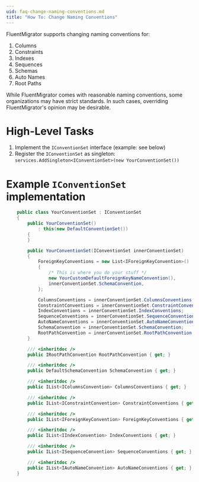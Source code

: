 ```yaml
---
uid: faq-change-naming-conventions.md
title: "How To: Change Naming Conventions"
---
```


FluentMigrator supports changing naming conventions for:
1. Columns
2. Constraints
3. Indexes
4. Sequences
5. Schemas
6. Auto Names
7. Root Paths

While FluentMigrator comes with reasonable naming conventions, some organizations may have strict standards.
In such cases, overriding FluentMigrator's opinion may be desirable.

# High-Level Tasks

1. Implement the `IConventionSet` interface (example: see below)
2. Register the `IConventionSet` as singleton: `services.AddSingleton<IConventionSet>(new YourConventionSet())`

# Example `IConventionSet` implementation
```cs
    public class YourConventionSet : IConventionSet
    {
        public YourConventionSet()
            : this(new DefaultConventionSet())
        {
        }

        public YourConventionSet(IConventionSet innerConventionSet)
        {
            ForeignKeyConventions = new List<IForeignKeyConvention>()
            {
                /* This is where you do your stuff */
                new YourCustomDefaultForeignKeyNameConvention(),
                innerConventionSet.SchemaConvention,
            };

            ColumnsConventions = innerConventionSet.ColumnsConventions;
            ConstraintConventions = innerConventionSet.ConstraintConventions;
            IndexConventions = innerConventionSet.IndexConventions;
            SequenceConventions = innerConventionSet.SequenceConventions;
            AutoNameConventions = innerConventionSet.AutoNameConventions;
            SchemaConvention = innerConventionSet.SchemaConvention;
            RootPathConvention = innerConventionSet.RootPathConvention;
        }

        /// <inheritdoc />
        public IRootPathConvention RootPathConvention { get; }

        /// <inheritdoc />
        public DefaultSchemaConvention SchemaConvention { get; }

        /// <inheritdoc />
        public IList<IColumnsConvention> ColumnsConventions { get; }

        /// <inheritdoc />
        public IList<IConstraintConvention> ConstraintConventions { get; }

        /// <inheritdoc />
        public IList<IForeignKeyConvention> ForeignKeyConventions { get; }

        /// <inheritdoc />
        public IList<IIndexConvention> IndexConventions { get; }

        /// <inheritdoc />
        public IList<ISequenceConvention> SequenceConventions { get; }

        /// <inheritdoc />
        public IList<IAutoNameConvention> AutoNameConventions { get; }
    }
```
